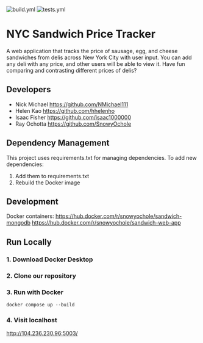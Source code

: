 ![build.yml](https://github.com/software-students-spring2025/5-final-final-project-good-team-yes/actions/workflows/build.yml/badge.svg?branch=main)
![tests.yml](https://github.com/software-students-spring2025/5-final-final-project-good-team-yes/actions/workflows/tests.yml/badge.svg)


# NYC Sandwich Price Tracker

A web application that tracks the price of sausage, egg, and cheese sandwiches from delis across New York City with user input. You can add any deli with any price, and other users will be able to view it. Have fun comparing and contrasting different prices of delis?

## Developers
- Nick Michael https://github.com/NMichael111
- Helen Kao https://github.com/hhelenho
- Isaac Fisher https://github.com/isaac1000000
- Ray Ochotta https://github.com/SnowyOchole


## Dependency Management

This project uses requirements.txt for managing dependencies. To add new dependencies:

1. Add them to requirements.txt
2. Rebuild the Docker image

## Development

Docker containers:
https://hub.docker.com/r/snowyochole/sandwich-mongodb
https://hub.docker.com/r/snowyochole/sandwich-web-app

## Run Locally

### 1. Download Docker Desktop
### 2. Clone our repository
### 3. Run with Docker
```
docker compose up --build
```
### 4. Visit localhost
http://104.236.230.96:5003/


